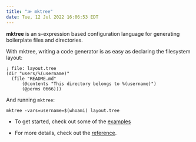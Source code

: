 ```yaml
---
title: "≫ mktree"
date: Tue, 12 Jul 2022 16:06:53 EDT
---
```


**mktree** is an s-expression based configuration language for generating boilerplate files and directories.

With mktree, writing a code generator is as easy as declaring the filesystem layout:

```
; file: layout.tree
(dir "users/%(username)"
  (file "README.md"
      (@contents "This directory belongs to %(username)")
      (@perms 0666)))
```

And running `mktree`:

```
mktree -vars=username=$(whoami) layout.tree 
```


* To get started, check out some of the [examples](https://github.com/kendalharland/mktree/tree/main/examples)

* For more details, check out the [reference](posts/reference/).
